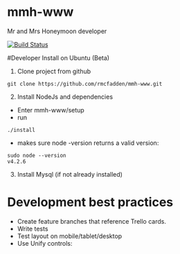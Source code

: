 # mmh-www
Mr and Mrs Honeymoon developer

[![Build Status](https://travis-ci.org/rmcfadden/mmh-www.svg?branch=master)](https://travis-ci.org/rmcfadden/mmh-www)

#Developer Install on Ubuntu (Beta)
1. Clone project from github
```
git clone https://github.com/rmcfadden/mmh-www.git
```
2. Install NodeJs and dependencies
  * Enter mmh-www/setup
  * run
```
./install
```
  * makes sure node -version returns a valid version:
```
sudo node --version
v4.2.6
```

3. Install Mysql (if not already installed)

# Development best practices
* Create feature branches that reference Trello cards.
* Write tests
* Test layout on mobile/tablet/desktop
* Use Unify controls:

